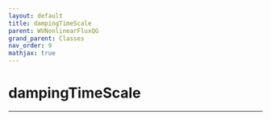 ```yaml
---
layout: default
title: dampingTimeScale
parent: WVNonlinearFluxQG
grand_parent: Classes
nav_order: 9
mathjax: true
---
```


#  dampingTimeScale




---


